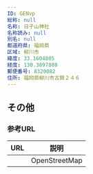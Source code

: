 ```yaml
---
ID: GENvp
総称: null
名称: 日子山神社
名称読み: null
別名: null
都道府県: 福岡県
区域: 柳川市
緯度: 33.1604805
経度: 130.3897808
郵便番号: 8320082
住所: 福岡県柳川市古賀２４６
---
```


## その他

### 参考URL

| URL | 説明          |
| --- | ------------- |
|     | OpenStreetMap |
